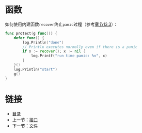 # 函数

如何使用内建函数`recover`终止`panic`过程（参考[章节13.3](13.3.md)）：
​    
```go
func protect(g func()) {
    defer func() {
        log.Println("done")
        // Println executes normally even if there is a panic
        if x := recover(); x != nil {
            log.Printf("run time panic: %v", x)
        }
    }()
    log.Println("start")
    g()
}
```

# 链接

- [目录](directory.md)
- 上一节：[接口](18.5.md)
- 下一节：[文件](18.7.md)
